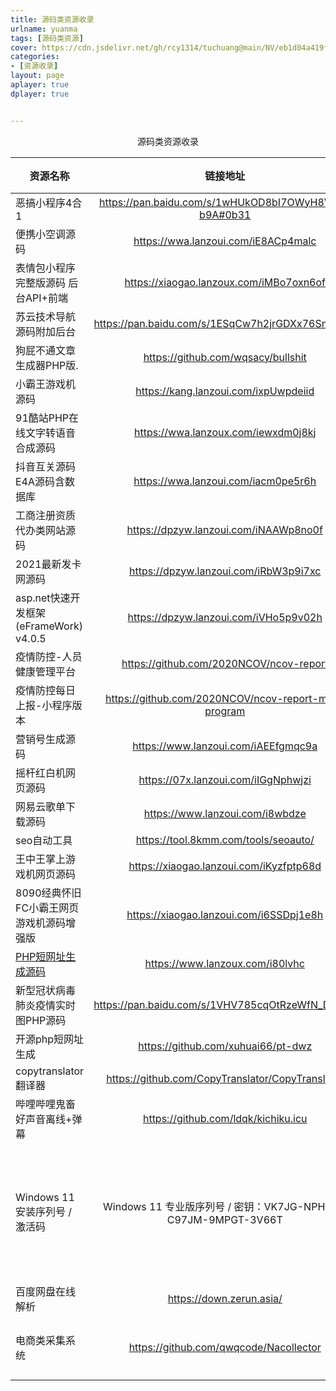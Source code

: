```yaml
---
title: 源码类资源收录
urlname: yuanma
tags: [源码类资源]
cover: https://cdn.jsdelivr.net/gh/rcy1314/tuchuang@main/NV/eb1d04a419f6cb50271bb7b02217cbc9.59at3nieku40.webp
categories:
- [资源收录]
layout: page
aplayer: true
dplayer: true


---
```




<center>源码类资源收录</center>



| 资源名称                                                     |                           链接地址                           |                            提取码                            |                           备注信息                           | 分享人 |
| ------------------------------------------------------------ | :----------------------------------------------------------: | :----------------------------------------------------------: | :----------------------------------------------------------: | :----: |
| 恶搞小程序4合1                                               |     https://pan.baidu.com/s/1wHUkOD8bI7OWyH8VGq-b9A#0b31     |                             0b31                             |                                                              | noise  |
| 便携小空调源码                                               |             https://wwa.lanzoui.com/iE8ACp4malc              |                              无                              |                演示站http://kongtiao.qwqxk.cn                | noise  |
| 表情包小程序完整版源码 后台API+前端                          |           https://xiaogao.lanzoux.com/iMBo7oxn6of            |                              无                              |                                                              | noise  |
| 苏云技术导航源码附加后台                                     |       https://pan.baidu.com/s/1ESqCw7h2jrGDXx76SmuWjQ        |                             f8t3                             |                                                              | noise  |
| 狗屁不通文章生成器PHP版.                                     |              https://github.com/wqsacy/bullshit              |                              无                              |                                                              | noise  |
| 小霸王游戏机源码                                             |             https://kang.lanzoui.com/ixpUwpdeiid             |                              无                              |                                                              | noise  |
| 91酷站PHP在线文字转语音合成源码                              |             https://wwa.lanzoux.com/iewxdm0j8kj              |                              无                              |                                                              | noise  |
| 抖音互关源码 E4A源码含数据库                                 |             https://wwa.lanzoui.com/iacm0pe5r6h              |                              无                              |                                                              | noise  |
| 工商注册资质代办类网站源码                                   |            https://dpzyw.lanzoui.com/iNAAWp8no0f             |                              无                              |                                                              | noise  |
| 2021最新发卡网源码                                           |            https://dpzyw.lanzoui.com/iRbW3p9i7xc             |                              无                              |                                                              | noise  |
| asp.net快速开发框架(eFrameWork) v4.0.5                       |            https://dpzyw.lanzoui.com/iVHo5p9v02h             |                              无                              |                                                              | noise  |
| 疫情防控-人员健康管理平台                                    |           https://github.com/2020NCOV/ncov-report            |                              无                              |                                                              | noise  |
| 疫情防控每日上报-小程序版本                                  |     https://github.com/2020NCOV/ncov-report-mini-program     |                              无                              |                                                              | noise  |
| 营销号生成源码                                               |             https://www.lanzoui.com/iAEEfgmqc9a              |                              无                              |                                                              | noise  |
| 摇杆红白机网页源码                                           |             https://07x.lanzoui.com/iIGgNphwjzi              |                              无                              |                                                              | noise  |
| 网易云歌单下载源码                                           |               https://www.lanzoui.com/i8wbdze                |                              无                              |                                                              | noise  |
| seo自动工具                                                  |             https://tool.8kmm.com/tools/seoauto/             |                              无                              |                                                              | noise  |
| 王中王掌上游戏机网页源码                                     |           https://xiaogao.lanzoui.com/iKyzfptp68d            |                              无                              |                                                              | noise  |
| 8090经典怀旧FC小霸王网页游戏机源码增强版                     |           https://xiaogao.lanzoui.com/i6SSDpj1e8h            |                              无                              |                                                              | noise  |
| [PHP短网址生成源码](https://www.dnlt.cc/thread-19499-1-1.html) |               https://www.lanzoux.com/i80lvhc                |                              无                              |                                                              | noise  |
| 新型冠状病毒肺炎疫情实时图PHP源码                            |       https://pan.baidu.com/s/1VHV785cqOtRzeWfN_DE2pQ        |                             f5f6                             |                                                              | noise  |
| 开源php短网址生成                                            |              https://github.com/xuhuai66/pt-dwz              |                              无                              |                                                              | noise  |
| copytranslator翻译器                                         |       https://github.com/CopyTranslator/CopyTranslator       |                              无                              |             主页https://copytranslator.gitee.io/             |        |
| 哔哩哔哩鬼畜好声音离线+弹幕                                  |             https://github.com/ldqk/kichiku.icu              |                              无                              |                                                              |        |
| Windows 11 安装序列号 / 激活码                               | Windows 11 专业版序列号 / 密钥：VK7JG-NPHTM-C97JM-9MPGT-3V66T | Windows 11 家庭版序列号/ 密钥：YTMG3-N6DKC-DKB77-7M9GH-8HVX7 |       只可用于安装以及选择版本，并不能实现联网在线激活       | noise  |
| 百度网盘在线解析                                             |                   https://down.zerun.asia/                   |                              无                              |                                                              | @芸庆  |
| 电商类采集系统                                               |            https://github.com/qwqcode/Nacollector            |                              无                              | 淘宝、天猫、苏宁、国美 等电商平台数据采集... 一键邀请 一键打包 账号登录获取Cookie 任务多线程 | noise  |